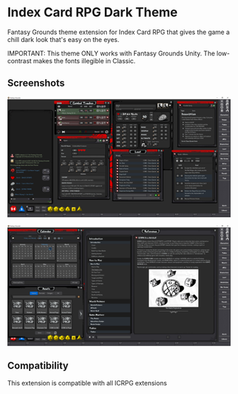 # Index Card RPG Dark Theme

Fantasy Grounds theme extension for Index Card RPG that gives the game a chill dark look that's easy on the eyes.

IMPORTANT: This theme ONLY works with Fantasy Grounds Unity. The low-contrast makes the fonts illegible in Classic.

## Screenshots

![Overview](https://raw.githubusercontent.com/Gtaray/FG_ICRPG_DarkTheme/main/repo/darktheme_overview.jpg)

![Ref Manual](https://raw.githubusercontent.com/Gtaray/FG_ICRPG_DarkTheme/main/repo/darktheme_refmanual.jpg)

## Compatibility

This extension is compatible with all ICRPG extensions
